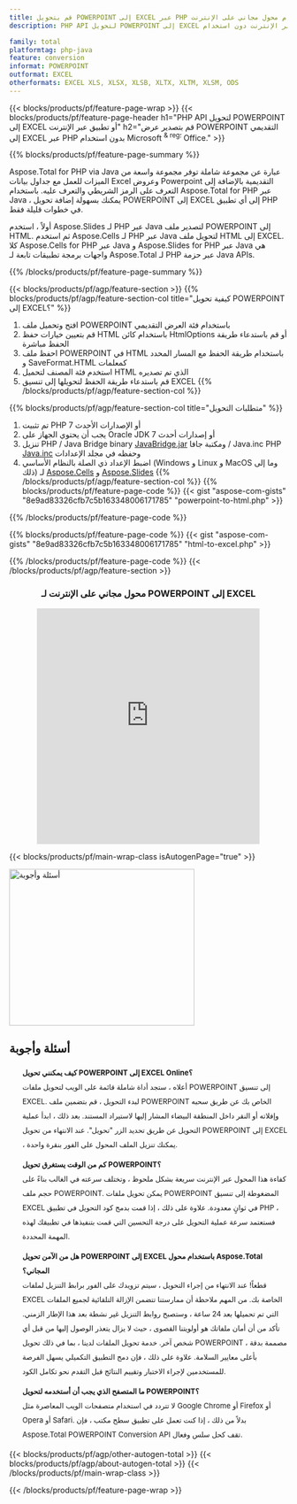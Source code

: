 ```yaml
---
title: قم بتحويل POWERPOINT إلى EXCEL عبر PHP أو باستخدام محول مجاني على الإنترنت 
description: PHP API لتحويل POWERPOINT إلى EXCEL أو تطبيق عبر الإنترنت دون استخدام Microsoft Office Powerpoint أو Excel. اختبر محول POWERPOINT إلى EXCEL على الإنترنت مجانًا بسرعة قبل دمج الكود. 

family: total
platformtag: php-java
feature: conversion
informat: POWERPOINT
outformat: EXCEL
otherformats: EXCEL XLS, XLSX, XLSB, XLTX, XLTM, XLSM, ODS
---
```

{{< blocks/products/pf/feature-page-wrap >}}
{{< blocks/products/pf/feature-page-header h1="PHP API لتحويل POWERPOINT إلى EXCEL أو تطبيق عبر الإنترنت" h2="قم بتصدير عرض POWERPOINT التقديمي إلى EXCEL عبر PHP بدون استخدام Microsoft <sup> & reg؛ </sup> Office." >}}

{{% blocks/products/pf/feature-page-summary %}}

Aspose.Total for PHP via Java عبارة عن مجموعة شاملة توفر مجموعة واسعة من الميزات للعمل مع جداول بيانات Excel وعروض Powerpoint التقديمية بالإضافة إلى التعرف على الرمز الشريطي والتعرف عليه. باستخدام Aspose.Total for PHP عبر Java ، يمكنك بسهولة إضافة تحويل POWERPOINT إلى EXCEL إلى أي تطبيق PHP في خطوات قليلة فقط.

أولاً ، استخدم Aspose.Slides لـ PHP عبر Java لتصدير ملف POWERPOINT إلى HTML. ثم استخدم Aspose.Cells لـ PHP عبر Java لتحويل ملف HTML إلى EXCEL. كلا Aspose.Cells for PHP عبر Java و Aspose.Slides for PHP عبر Java هي واجهات برمجة تطبيقات تابعة لـ Aspose.Total لـ PHP عبر حزمة Java APIs.

{{% /blocks/products/pf/feature-page-summary  %}}

{{< blocks/products/pf/agp/feature-section >}}
{{% blocks/products/pf/agp/feature-section-col title="كيفية تحويل POWERPOINT إلى EXCEL؟" %}}
1. افتح وتحميل ملف POWERPOINT باستخدام فئة العرض التقديمي
2. قم بتعيين خيارات حفظ HTML باستخدام كائن HtmlOptions أو قم باستدعاء طريقة الحفظ مباشرة
3. احفظ ملف POWERPOINT في HTML باستخدام طريقة الحفظ مع المسار المحدد و SaveFormat.HTML كمعلمات
4. استخدم فئة المصنف لتحميل HTML الذي تم تصديره
5. قم باستدعاء طريقة الحفظ لتحويلها إلى تنسيق EXCEL
{{% /blocks/products/pf/agp/feature-section-col %}}

{{% blocks/products/pf/agp/feature-section-col title="متطلبات التحويل" %}}
1. تم تثبيت PHP 7 أو الإصدارات الأحدث
2. يجب أن يحتوي الجهاز على Oracle JDK 7 أو إصدارات أحدث
3. تنزيل PHP / Java Bridge binary [JavaBridge.jar](http://php-java-bridge.sourceforge.net/pjb/download.php) ومكتبة جافا / Java.inc PHP [Java.inc](http://php-java-bridge.sourceforge.net/pjb/download.php) وحفظه في مجلد الإعدادات
4. اضبط الإعداد ذي الصلة بالنظام الأساسي (Windows و Linux و MacOS وما إلى ذلك) لـ [Aspose.Cells](https://docs.aspose.com/cells/php-java/setup-and-installation-guidelines/) و [Aspose.Slides](https://docs.aspose.com/slides/php-java/installation/)
{{% /blocks/products/pf/agp/feature-section-col %}}
{{% blocks/products/pf/feature-page-code %}}
{{< gist "aspose-com-gists" "8e9ad83326cfb7c5b163348006171785" "powerpoint-to-html.php" >}}

{{% /blocks/products/pf/feature-page-code %}}

{{% blocks/products/pf/feature-page-code %}}
{{< gist "aspose-com-gists" "8e9ad83326cfb7c5b163348006171785" "html-to-excel.php" >}}

{{% /blocks/products/pf/feature-page-code %}}
{{< /blocks/products/pf/agp/feature-section >}}

<div class="container-fluid agp-content bg-white aboutfile box-1 vh100 section nopbtm">
<div class=container>
<div class=row>
<div class="demobox tc col-md-12 padding-0" align="center">

<h3>محول مجاني على الإنترنت لـ POWERPOINT إلى EXCEL</h3>

<iframe style="border: none; height: 426px;" scrolling="no" src="https://total-conversion-app-65z5r2lp.qa.k8s.dynabic.com/?to=xlsx&from=pptx" id="child-iframe" width="80%"></iframe>

</div></div>
</div></div>

{{< blocks/products/pf/main-wrap-class isAutogenPage="true" >}}
<style>.howtolist li{margin-right: 0!important;line-height: 26px;position: relative;margin-bottom: 10px;font-size: 13px;list-style-type: none;}</style>
<div class="col-md-12 tl bg-gray-dark howtolist section">
  <a class="anchor" name="faqpage"></a>
  <div class="container tl dflex" itemscope="" itemtype="https://schema.org/FAQPage">
      <div class="col-md-4 howtosectiongfx">
          <img class="social-panel-hide-on-mobile" src="https://www.groupdocs.cloud/templates/brand/images/groupdocs/conversion/groupdocs_conversion-brand.png" alt="أسئلة وأجوبة" width="335" height="283">
      </div>
      <div class="howtosection col-md-8">
          <div>
              <h2>أسئلة وأجوبة</h2>
              <ul>
                  <li itemscope="" itemprop="mainEntity" itemtype="https://schema.org/Question">
                      <div>
                          <span itemprop="name"><b>كيف يمكنني تحويل POWERPOINT إلى EXCEL Online؟</b></span>
                      </div>
                      <div itemscope="" itemprop="acceptedAnswer" itemtype="https://schema.org/Answer">
                          <span itemprop="text">أعلاه ، ستجد أداة شاملة قائمة على الويب لتحويل ملفات POWERPOINT إلى تنسيق EXCEL. لبدء التحويل ، قم بتضمين ملف POWERPOINT الخاص بك عن طريق سحبه وإفلاته أو النقر داخل المنطقة البيضاء المشار إليها لاستيراد المستند. بعد ذلك ، ابدأ عملية التحويل عن طريق تحديد الزر "تحويل". عند الانتهاء من تحويل POWERPOINT إلى EXCEL ، يمكنك تنزيل الملف المحول على الفور بنقرة واحدة.</span>
                      </div>
                  </li>
                  <li itemscope="" itemprop="mainEntity" itemtype="https://schema.org/Question">
                      <div>
                          <span itemprop="name"><b>كم من الوقت يستغرق تحويل POWERPOINT؟</b></span>
                      </div>
                      <div itemscope="" itemprop="acceptedAnswer" itemtype="https://schema.org/Answer">
                          <span itemprop="text">كفاءة هذا المحول عبر الإنترنت سريعة بشكل ملحوظ ، وتختلف سرعته في الغالب بناءً على حجم ملف POWERPOINT. يمكن تحويل ملفات POWERPOINT المضغوطة إلى تنسيق EXCEL في ثوانٍ معدودة. علاوة على ذلك ، إذا قمت بدمج كود التحويل في تطبيق PHP ، فستعتمد سرعة عملية التحويل على درجة التحسين التي قمت بتنفيذها في تطبيقك لهذه المهمة المحددة.</span>
                      </div>
                  </li>
                  <li itemscope="" itemprop="mainEntity" itemtype="https://schema.org/Question">
                      <div>
                          <span itemprop="name"><b>هل من الآمن تحويل POWERPOINT إلى EXCEL باستخدام محول Aspose.Total المجاني؟</b></span>
                      </div>
                      <div itemscope="" itemprop="acceptedAnswer" itemtype="https://schema.org/Answer">
                          <span itemprop="text">قطعاً! عند الانتهاء من إجراء التحويل ، سيتم تزويدك على الفور برابط التنزيل لملفات EXCEL الخاصة بك. من المهم ملاحظة أن ممارستنا تتضمن الإزالة التلقائية لجميع الملفات التي تم تحميلها بعد 24 ساعة ، وستصبح روابط التنزيل غير نشطة بعد هذا الإطار الزمني. تأكد من أن أمان ملفاتك هو أولويتنا القصوى ، حيث لا يزال يتعذر الوصول إليها من قبل أي شخص آخر. خدمة تحويل الملفات لدينا ، بما في ذلك تحويل POWERPOINT ، مصممة بدقة بأعلى معايير السلامة. علاوة على ذلك ، فإن دمج التطبيق التكميلي يسهل الفرصة للمستخدمين لإجراء الاختبار وتقييم النتائج قبل التقدم نحو تكامل الكود.</span>
                      </div>
                  </li>                 
                  <li itemscope="" itemprop="mainEntity" itemtype="https://schema.org/Question">
                      <div>
                          <span itemprop="name"><b>ما المتصفح الذي يجب أن أستخدمه لتحويل POWERPOINT؟</b></span>
                      </div>
                      <div itemscope="" itemprop="acceptedAnswer" itemtype="https://schema.org/Answer">
                          <span itemprop="text">لا تتردد في استخدام متصفحات الويب المعاصرة مثل Google Chrome أو Firefox أو Opera أو Safari. بدلاً من ذلك ، إذا كنت تعمل على تطبيق سطح مكتب ، فإن Aspose.Total POWERPOINT Conversion API تقف كحل سلس وفعال.</span>
                      </div>
                  </li>
              </ul>
          </div>
      </div>
  </div>
{{< blocks/products/pf/agp/other-autogen-total >}}
{{< blocks/products/pf/agp/about-autogen-total >}}
{{< /blocks/products/pf/main-wrap-class >}}

{{< /blocks/products/pf/feature-page-wrap >}}